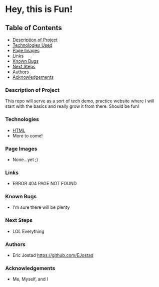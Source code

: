 # Hey, this is Fun! 


## Table of Contents

- [Description of Project](#description-of-Project)
- [Technologies Used](#technologies)
- [Page Images](#page-images)
- [Links](#links) 
- [Known Bugs](#known-bugs)
- [Next Steps](#next-steps)
- [Authors](#authors)
- [Acknowledgements](#acknowledgements)

### Description of Project

This repo will serve as a sort of tech demo, practice website where I will start with the basics and really grow it from there. Should be fun! 

### Technologies

- [HTML](https://html.com/)
- More to come!

### Page Images

- None...yet ;)

### Links

- ERROR 404 PAGE NOT FOUND 

### Known Bugs

- I'm sure there will be plenty 

### Next Steps

- LOL Everything 


### Authors
- Eric Jostad https://github.com/EJostad


### Acknowledgements
- Me, Myself, and I
